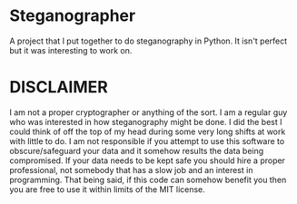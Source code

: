 # Steganographer
A project that I put together to do steganography in Python. It isn't perfect but it was interesting to work on.

# DISCLAIMER
I am not a proper cryptographer or anything of the sort. I am a regular guy who was interested in how steganography might be done. I did the best I could think of off the top of my head during some very long shifts at work with little to do. I am not responsible if you attempt to use this software to obscure/safeguard your data and it somehow results the data being compromised. If your data needs to be kept safe you should hire a proper professional, not somebody that has a slow job and an interest in programming. That being said, if this code can somehow benefit you then you are free to use it within limits of the MIT license.